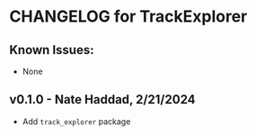 # CHANGELOG for TrackExplorer

## Known Issues:
- None

## v0.1.0 - Nate Haddad, 2/21/2024
- Add `track_explorer` package
